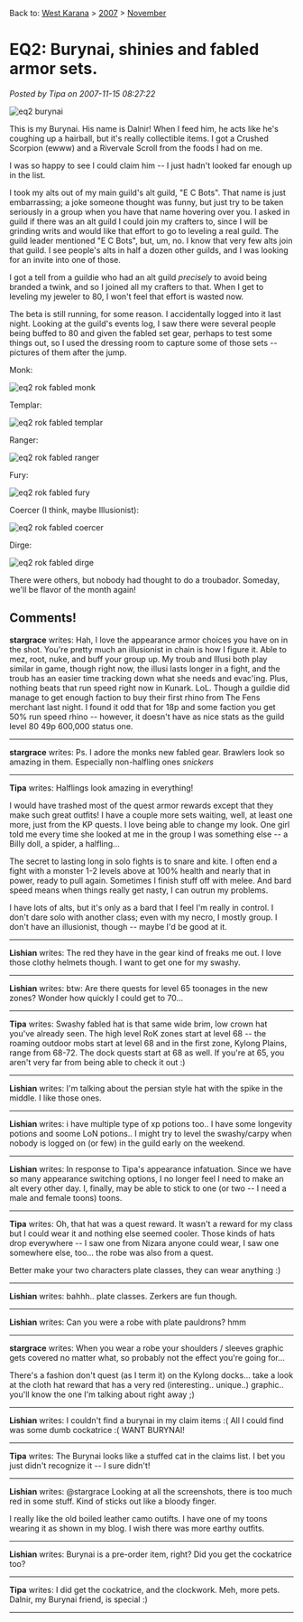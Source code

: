 Back to: [West Karana](/posts/westkarana.md) > [2007](/posts/2007/westkarana.md) > [November](./westkarana.md)
# EQ2: Burynai, shinies and fabled armor sets.

*Posted by Tipa on 2007-11-15 08:27:22*

![eq2 burynai](../../../uploads/2007/11/everquest2-2007-11-14-21-42-01-09.jpg)

This is my Burynai. His name is Dalnir! When I feed him, he acts like he's coughing up a hairball, but it's really collectible items. I got a Crushed Scorpion (ewww) and a Rivervale Scroll from the foods I had on me.

I was so happy to see I could claim him -- I just hadn't looked far enough up in the list.

I took my alts out of my main guild's alt guild, "E C Bots". That name is just embarrassing; a joke someone thought was funny, but just try to be taken seriously in a group when you have that name hovering over you. I asked in guild if there was an alt guild I could join my crafters to, since I will be grinding writs and would like that effort to go to leveling a real guild. The guild leader mentioned "E C Bots", but, um, no. I know that very few alts join that guild. I see people's alts in half a dozen other guilds, and I was looking for an invite into one of those.

I got a tell from a guildie who had an alt guild *precisely* to avoid being branded a twink, and so I joined all my crafters to that. When I get to leveling my jeweler to 80, I won't feel that effort is wasted now.

The beta is still running, for some reason. I accidentally logged into it last night. Looking at the guild's events log, I saw there were several people being buffed to 80 and given the fabled set gear, perhaps to test some things out, so I used the dressing room to capture some of those sets -- pictures of them after the jump.

Monk:

![eq2 rok fabled monk](../../../uploads/2007/11/everquest2-2007-11-14-18-44-04-60.jpg)

Templar:

![eq2 rok fabled templar](../../../uploads/2007/11/everquest2-2007-11-14-18-44-40-41.jpg)

Ranger:

![eq2 rok fabled ranger](../../../uploads/2007/11/everquest2-2007-11-14-18-45-55-12.jpg)

Fury:

![eq2 rok fabled fury](../../../uploads/2007/11/everquest2-2007-11-14-18-46-33-73.jpg)

Coercer (I think, maybe Illusionist):

![eq2 rok fabled coercer](../../../uploads/2007/11/everquest2-2007-11-14-18-46-59-77.jpg)

Dirge:

![eq2 rok fabled dirge](../../../uploads/2007/11/everquest2-2007-11-14-18-50-41-61.jpg)

There were others, but nobody had thought to do a troubador. Someday, we'll be flavor of the month again!

## Comments!

**stargrace** writes: Hah, I love the appearance armor choices you have on in the shot. You're pretty much an illusionist in chain is how I figure it. Able to mez, root, nuke, and buff your group up. My troub and Illusi both play similar in game, though right now, the illusi lasts longer in a fight, and the troub has an easier time tracking down what she needs and evac'ing. Plus, nothing beats that run speed right now in Kunark. LoL. Though a guildie did manage to get enough faction to buy their first rhino from The Fens merchant last night. I found it odd that for 18p and some faction you get 50% run speed rhino -- however, it doesn't have as nice stats as the guild level 80 49p 600,000 status one.

---

**stargrace** writes: Ps. I adore the monks new fabled gear. Brawlers look so amazing in them. Especially non-halfling ones *snickers*

---

**Tipa** writes: Halflings look amazing in everything!

I would have trashed most of the quest armor rewards except that they make such great outfits! I have a couple more sets waiting, well, at least one more, just from the KP quests. I love being able to change my look. One girl told me every time she looked at me in the group I was something else -- a Billy doll, a spider, a halfling...

The secret to lasting long in solo fights is to snare and kite. I often end a fight with a monster 1-2 levels above at 100% health and nearly that in power, ready to pull again. Sometimes I finish stuff off with melee. And bard speed means when things really get nasty, I can outrun my problems.

I have lots of alts, but it's only as a bard that I feel I'm really in control. I don't dare solo with another class; even with my necro, I mostly group. I don't have an illusionist, though -- maybe I'd be good at it.


---

**Lishian** writes: The red they have in the gear kind of freaks me out. I love those clothy helmets though. I want to get one for my swashy.

---

**Lishian** writes: btw: Are there quests for level 65 toonages in the new zones? Wonder how quickly I could get to 70...

---

**Tipa** writes: Swashy fabled hat is that same wide brim, low crown hat you've already seen. The high level RoK zones start at level 68 -- the roaming outdoor mobs start at level 68 and in the first zone, Kylong Plains, range from 68-72. The dock quests start at 68 as well. If you're at 65, you aren't very far from being able to check it out :)

---

**Lishian** writes: I'm talking about the persian style hat with the spike in the middle. I like those ones.

---

**Lishian** writes: i have multiple type of xp potions too.. I have some longevity potions and soome LoN potions.. I might try to level the swashy/carpy when nobody is logged on (or few) in the guild early on the weekend.

---

**Lishian** writes: In response to Tipa's appearance infatuation. Since we have so many appearance switching options, I no longer feel I need to make an alt every other day. I, finally, may be able to stick to one (or two -- I need a male and female toons) toons.

---

**Tipa** writes: Oh, that hat was a quest reward. It wasn't a reward for my class but I could wear it and nothing else seemed cooler. Those kinds of hats drop everywhere -- I saw one from Nizara anyone could wear, I saw one somewhere else, too... the robe was also from a quest.

Better make your two characters plate classes, they can wear anything :)

---

**Lishian** writes: bahhh.. plate classes. Zerkers are fun though.

---

**Lishian** writes: Can you were a robe with plate pauldrons? hmm

---

**stargrace** writes: When you wear a robe your shoulders / sleeves graphic gets covered no matter what, so probably not the effect you're going for...

There's a fashion don't quest (as I term it) on the Kylong docks... take a look at the cloth hat reward that has a very red (interesting.. unique..) graphic.. you'll know the one I'm talking about right away ;)

---

**Lishian** writes: I couldn't find a burynai in my claim items :( All I could find was some dumb cockatrice :( WANT BURYNAI!

---

**Tipa** writes: The Burynai looks like a stuffed cat in the claims list. I bet you just didn't recognize it -- I sure didn't!

---

**Lishian** writes: @stargrace Looking at all the screenshots, there is too much red in some stuff. Kind of sticks out like a bloody finger.

I really like the old boiled leather camo outifts. I have one of my toons wearing it as shown in my blog. I wish there was more earthy outfits.

---

**Lishian** writes: Burynai is a pre-order item, right? Did you get the cockatrice too?

---

**Tipa** writes: I did get the cockatrice, and the clockwork. Meh, more pets. Dalnir, my Burynai friend, is special :)

---

